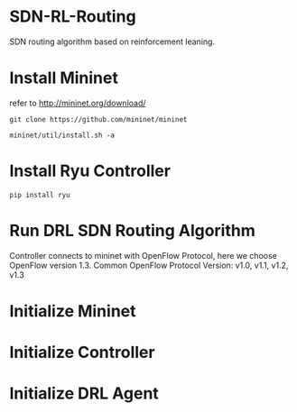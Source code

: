 # SDN-RL-Routing
SDN routing algorithm based on reinforcement leaning.

# Install Mininet
refer to http://mininet.org/download/
```shell
git clone https://github.com/mininet/mininet

mininet/util/install.sh -a
```

# Install Ryu Controller
```shell
pip install ryu
```
# Run DRL SDN Routing Algorithm 
Controller connects to mininet with OpenFlow Protocol, here we choose OpenFlow version 1.3.
Common OpenFlow Protocol Version: v1.0, v1.1, v1.2, v1.3


# Initialize Mininet

# Initialize Controller

# Initialize DRL Agent



